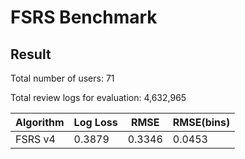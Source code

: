 # FSRS Benchmark

## Result

Total number of users: 71

Total review logs for evaluation: 4,632,965

| Algorithm | Log Loss | RMSE | RMSE(bins) |
| --- | --- | --- | --- |
| FSRS v4 | 0.3879 | 0.3346 | 0.0453 |